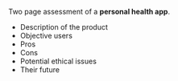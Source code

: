 Two page assessment of a **personal health app**.  

- Description of the product
- Objective users
- Pros
- Cons
- Potential ethical issues
- Their future
